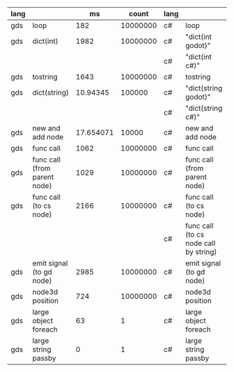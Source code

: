 lang||ms|count|lang||ms|count
---|---|---|---|---|---|---|---
gds|loop|182|10000000|c#|loop|4|10000000
gds|dict(int)|1982|10000000|c#|"dict(int godot)"|2496|10000000
|||||c#|"dict(int c#)"|96|10000000
gds|tostring|1643|10000000|c#|tostring|82|10000000
gds|dict(string)|10.94345|100000|c#|"dict(string godot)"|4625.945|100000
|||||c#|"dict(string c#)"|1088.045|100000
gds|new and add node|17.654071|10000|c#|new and add node|40640.023|10000
gds|func call|1062|10000000|c#|func call|10.919|10000000
gds|func call (from parent node)|1029|10000000|c#|func call (from parent node)|8703.524|10000000
gds|func call (to cs node)|2166|10000000|c#|func call (to cs node)|10.232|10000000
|||||c#|func call (to cs node call by string)|9881.581|10000000
gds|emit signal (to gd node)|2985|10000000|c#|emit signal (to gd node)|9783.288|10000000
gds|node3d position|724|10000000|c#|node3d position|478.833|10000000
gds|large object foreach|63|1|c#|large object foreach|210|1
gds|large string passby|0|1|c#|large string passby|54|1
